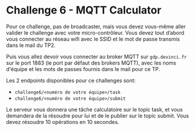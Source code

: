 # Challenge 6 - MQTT Calculator

Pour ce challenge, pas de broadcaster, mais vous devez vous-même aller valider le challenge avec votre micro-contrôleur. Vous devez tout d’abord vous connecter au réseau wifi avec le SSID et le mot de passe transmis dans le mail du TP2.

Puis vous allez devoir vous connecter au broker MQTT sur ``gdp.devinci.fr`` sur le port 1883 (le port par défaut des brokers MQTT), avec les noms d'équipe et les mots de passes fournis dans le mail pour ce TP.

Les 2 endpoints disponibles pour ce challenges sont:

- ``challenge6/<numéro de votre équipe>/task`` 
- ``challenge6/<numéro de votre équipe>/submit``

Le serveur vous donnera une tâche calculatoire sur le topic task, et vous demandera de la résoudre pour lui et de le publier sur le topic submit. Vous devez résoudre 10 opérations en 10 secondes.


